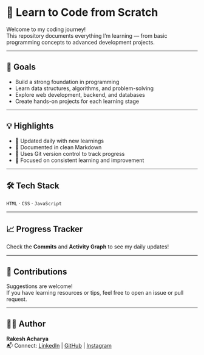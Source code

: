 # 🚀 Learn to Code from Scratch

Welcome to my coding journey!  
This repository documents everything I’m learning — from basic programming concepts to advanced development projects.

---

## 🧭 Goals
- Build a strong foundation in programming
- Learn data structures, algorithms, and problem-solving
- Explore web development, backend, and databases
- Create hands-on projects for each learning stage

---

## 💡 Highlights
- 🚧 Updated daily with new learnings
- 🧠 Documented in clean Markdown
- 🧰 Uses Git version control to track progress
- 🌱 Focused on consistent learning and improvement

---

## 🛠️ Tech Stack
 `HTML` · `CSS` · `JavaScript` 

---

## 📈 Progress Tracker
Check the **Commits** and **Activity Graph** to see my daily updates!

---

## 🤝 Contributions
Suggestions are welcome!  
If you have learning resources or tips, feel free to open an issue or pull request.

---

## 🧑‍💻 Author
**Rakesh Acharya**  
📬 Connect: [LinkedIn](https://www.linkedin.com/in/rakesh-acharya-87a713374/) | [GitHub](https://github.com/rakeshacharyaaa) | [Instagram](https://www.instagram.com/rakesh_acharyaaa/) 
